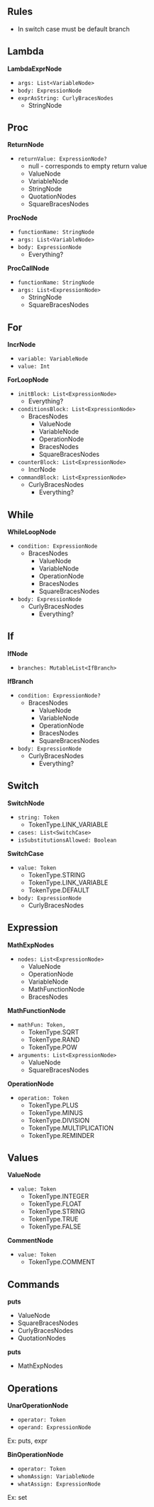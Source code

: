 ## Rules
* In switch case must be default branch


## Lambda
**LambdaExprNode**
* `args: List<VariableNode>`
* `body: ExpressionNode`
* `exprAsString: CurlyBracesNodes`
  * StringNode

## Proc
**ReturnNode**
* `returnValue: ExpressionNode?`
  * null - corresponds to empty return value
  * ValueNode
  * VariableNode
  * StringNode
  * QuotationNodes
  * SquareBracesNodes

**ProcNode**
* `functionName: StringNode`
* `args: List<VariableNode>`
* `body: ExpressionNode`
  * Everything? 

**ProcCallNode**
* `functionName: StringNode`
* `args: List<ExpressionNode>`
  * StringNode
  * SquareBracesNodes


## For
**IncrNode**
* `variable: VariableNode`
* `value: Int`

**ForLoopNode**
* `initBlock: List<ExpressionNode>`
  * Everything? 
* `conditionsBlock: List<ExpressionNode>`
  * BracesNodes
    * ValueNode
    * VariableNode
    * OperationNode
    * BracesNodes
    * SquareBracesNodes
* `counterBlock: List<ExpressionNode>`
  * IncrNode
* `commandBlock: List<ExpressionNode>`
  * CurlyBracesNodes
    * Everything?


## While
**WhileLoopNode**
* `condition: ExpressionNode`
  * BracesNodes
    * ValueNode
    * VariableNode
    * OperationNode
    * BracesNodes
    * SquareBracesNodes
* `body: ExpressionNode`
  * CurlyBracesNodes
    * Everything?

## If
**IfNode**
* `branches: MutableList<IfBranch>`

**IfBranch**
* `condition: ExpressionNode?`
  * BracesNodes 
    * ValueNode
    * VariableNode
    * OperationNode
    * BracesNodes
    * SquareBracesNodes
* `body: ExpressionNode`
  * CurlyBracesNodes
    * Everything?

## Switch
**SwitchNode**
* `string: Token`
  * TokenType.LINK_VARIABLE
* `cases: List<SwitchCase>`
* `isSubstitutionsAllowed: Boolean`

**SwitchCase**
* `value: Token`
  * TokenType.STRING
  * TokenType.LINK_VARIABLE
  * TokenType.DEFAULT
* `body: ExpressionNode`
  * CurlyBracesNodes
  

## Expression
**MathExpNodes**
* `nodes: List<ExpressionNode>`
  * ValueNode
  * OperationNode
  * VariableNode
  * MathFunctionNode
  * BracesNodes

**MathFunctionNode**
* `mathFun: Token,`
  * TokenType.SQRT
  * TokenType.RAND
  * TokenType.POW
* `arguments: List<ExpressionNode>`
  * ValueNode
  * SquareBracesNodes

**OperationNode**
* `operation: Token`
  * TokenType.PLUS
  * TokenType.MINUS
  * TokenType.DIVISION
  * TokenType.MULTIPLICATION
  * TokenType.REMINDER

## Values
**ValueNode**
* `value: Token`
  * TokenType.INTEGER
  * TokenType.FLOAT
  * TokenType.STRING
  * TokenType.TRUE
  * TokenType.FALSE

**CommentNode**
* `value: Token`
  * TokenType.COMMENT


## Commands
**puts**
* ValueNode
* SquareBracesNodes
* CurlyBracesNodes
* QuotationNodes

**puts**
* MathExpNodes


## Operations
**UnarOperationNode**
* `operator: Token`
* `operand: ExpressionNode`

Ex: puts, expr

**BinOperationNode**
* `operator: Token`
* `whomAssign: VariableNode`
* `whatAssign: ExpressionNode`

Ex: set
